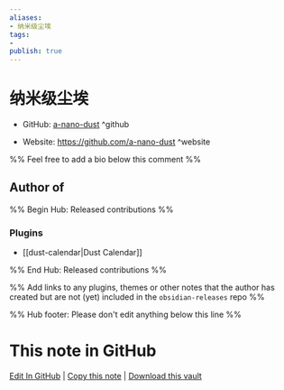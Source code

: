 ```yaml
---
aliases:
- 纳米级尘埃
tags:
- 
publish: true
---
```


# 纳米级尘埃

- GitHub: [a-nano-dust](https://github.com/a-nano-dust/) ^github
<!-- - Discord: `@` ^discord-->
- Website: <https://github.com/a-nano-dust> ^website
<!-- - [[Publish sites|Publish site]]: <https://> ^publish-->

%% Feel free to add a bio below this comment %%


## Author of

%% Begin Hub: Released contributions %%
### Plugins
- [[dust-calendar|Dust Calendar]]

%% End Hub: Released contributions %%

%% Add links to any plugins, themes or other notes that the author has created but are not (yet) included in the `obsidian-releases` repo %%

<!--
### Unlisted plugins
-->

<!--
### Others
-->

<!--
## Sponsor this author
-->

<!-- - [[GitHub sponsors]]: [Sponsor @a-nano-dust on GitHub Sponsors](https://github.com/sponsors/a-nano-dust) ^github-sponsor-->
<!-- - [[Buy me a coffee]]: <https://> ^buy-me-a-coffee-->
<!-- - [[PayPal]]: <https://> ^paypal-->
<!-- - [[Patreon]]: <https://> ^patreon-->

<!--
## Follow this author
-->

<!-- - [[YouTube Channels|On YouTube]]: <https://> ^youtube-->
<!-- - Twitter: <https://> ^twitter-->
<!-- - ... -->

%% Hub footer: Please don't edit anything below this line %%

# This note in GitHub

<span class="git-footer">[Edit In GitHub](https://github.dev/obsidian-community/obsidian-hub/blob/main/01%20-%20Community/People/a-nano-dust.md "git-hub-edit-note") | [Copy this note](https://raw.githubusercontent.com/obsidian-community/obsidian-hub/main/01%20-%20Community/People/a-nano-dust.md "git-hub-copy-note") | [Download this vault](https://github.com/obsidian-community/obsidian-hub/archive/refs/heads/main.zip "git-hub-download-vault") </span>
